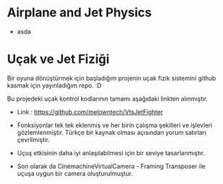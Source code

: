 # Airplane and Jet Physics
* asda
# Uçak ve Jet Fiziği

Bir oyuna dönüştürmek için başladığım projenin uçak fizik sistemini github kasmak için yayınladığım repo. :D

Bu projedeki uçak kontrol kodlarının tamamı aşağıdaki linkten alınmıştır.

  - Link : https://github.com/melowntech/VtsJetFighter

  - Fonksiyonlar tek tek eklenmiş ve her birin çalışma şekilleri ve işlevleri gözlemlenmiştir. Türkçe bir kaynak olması açısından yorum satırları çevrilmiştir.
  - Uçuş etkisinin daha iyi anlaşılabilmesi için bir seviye tasarlanmıştır.
  - Son olarak da CinemachineVirtualCamera - Framing Transposer ile uçuşa uygun bir camera oluşturulmuştur.
